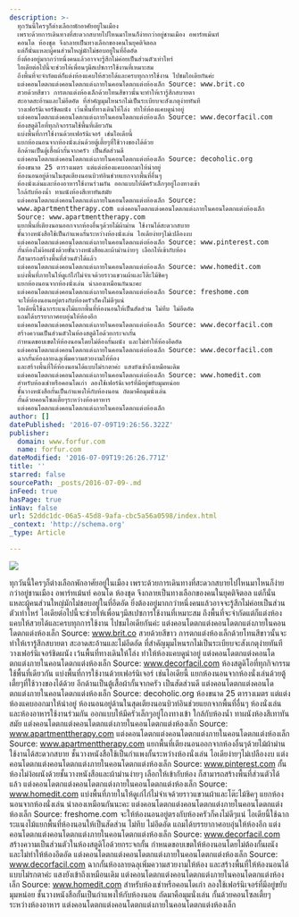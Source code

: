 ```yaml
---
description: >-
  ทุกวันนี้ใครๆก็ต่างเลือกพักอาศัยอยู่ในเมือง
  เพราะด้วยการเดินทางที่สะดวกสบายไปไหนมาไหนก็ง่ายกว่าอยู่ชานเมือง อพาร์ทเม้นท์
  คอนโด ห้องชุด จึงกลายเป็นทางเลือกของคนในยุคติจิตอล
  แต่ก็นั่นแหละผู้คนส่วนใหญ่มักไม่ชอบอยู่ในที่อึดอัด
  ยิ่งต้องอยู่มากกว่าหนึ่งคนแล้วอาจจะรู้สีกไม่ค่อยเป็นส่วนตัวเท่าไหร่
  ไอเดียต่อไปนี้จะช่วยให้เพื่อนๆมีสเปซการใช้งานที่เหมาะสม
  ถึงพื้นที่จะจำกัดแต่ก็แต่งห้องแคบให้สวยได้และครบทุกการใช้งาน ไปชมไอเดียกันค่ะ
  แต่งคอนโดตกแต่งคอนโดตกแต่งภายในคอนโดตกแต่งห้องเล็ก Source: www.brit.co
  สวยด้วยสีขาว การตกแต่งห้องเล็กด้วยโทนสีขาวนั้นจะทำให้เรารู้สึกสบายตา
  สะอาดสะอ้านและไม่อึดอัด ที่สำคัญมุมไหนรกไม่เป็นระเบียบจะสังเกตุง่ายทันที
  วางเฟอร์นิเจอร์ชิดผนัง เว้นพื้นที่ทางเดินให้โล่ง ทำให้ห้องแคบดูน่าอยู่
  แต่งคอนโดตกแต่งคอนโดตกแต่งภายในคอนโดตกแต่งห้องเล็ก Source: www.decorfacil.com
  ห้องสตูดิโอที่ทุกกิจกรรมใช้พื้นที่เดียวกัน
  แบ่งพื้นที่การใช้งานด้วยเฟอร์นิเจอร์ เช่นไอเดียนี้
  แยกห้องนอนจากห้องนั่งเล่นด้วยตู้เตี้ยๆที่ใช้วางของได้ด้วย
  อีกด้านเป็นตู้เสื้อผ้ากั้นจากครัว เป็นสัดส่วนดี
  แต่งคอนโดตกแต่งคอนโดตกแต่งภายในคอนโดตกแต่งห้องเล็ก Source: decoholic.org
  ห้องขนาด 25 ตารางเมตร แต่แต่งห้องแคบออกมาให้น่าอยู่
  ห้องนอนอยู่ด้านในสุดเตียงนอนบิวท์อินช่วยแยกจากพื้นที่อื่นๆ
  ห้องนั่งเล่นและห้องอาหารใช้งานร่วมกัน ออกแบบให้มีครัวเล็กๆอยู่โถงทางเข้า
  ใกล้กับห้องน้ำ ทาผนังห้องสีเทาทันสมัย
  แต่งคอนโดตกแต่งคอนโดตกแต่งภายในคอนโดตกแต่งห้องเล็ก Source:
  www.apartmenttherapy.com แต่งคอนโดตกแต่งคอนโดตกแต่งภายในคอนโดตกแต่งห้องเล็ก
  Source: www.apartmenttherapy.com
  แยกพื้นที่เตียงนอนออกจากห้องอื่นๆด้วยไม้ผ้าม่าน ใช้งานได้สะดวกสบาย
  ชั้นวางหนังสือใช้เป็นกำแพงกั้นระหว่างห้องนั่งเล่น ไอเดียง่ายๆไม่เปลืองงบ
  แต่งคอนโดตกแต่งคอนโดตกแต่งภายในคอนโดตกแต่งห้องเล็ก Source: www.pinterest.com
  กั้นห้องไม่ง้อผนังด้วยชั้นวางหนังสือและผ้าม่านง่ายๆ เลือกให้เข้ากับห้อง
  ก็สามารถสร้างพื้นที่ส่วนตัวได้แล้ว
  แต่งคอนโดตกแต่งคอนโดตกแต่งภายในคอนโดตกแต่งห้องเล็ก Source: www.homedit.com
  แบ่งพื้นที่ภายในให้ดูเก๋ไก๋ไม่จำเจด้วยราวแขวนผ้าและโต๊ะไม้ชิคๆ
  แยกห้องนอนจากห้องนั่งเล่น น่าลองเหมือนกันนะคะ
  แต่งคอนโดตกแต่งคอนโดตกแต่งภายในคอนโดตกแต่งห้องเล็ก Source: freshome.com
  จะให้ห้องนอนอยู่ตรงกับห้องครัวก็คงไม่ดีๆแน่
  ไอเดียนี้ใช้ฉากระแนงไม้แยกพื้นที่ห้องนอนให้เป็นสัดส่วน ไม่ทึบ ไม่อึดอัด
  แถมได้บรรยากาศอบอุ่นให้ห้องอีก
  แต่งคอนโดตกแต่งคอนโดตกแต่งภายในคอนโดตกแต่งห้องเล็ก Source: www.decorfacil.com
  สร้างความเป็นส่วนตัวในห้องสตูดิโอด้วยกระจกกั้น
  กำหนดขอบเขตให้ห้องนอนโดยไม่ต้องกั้นผนัง และไม่ทำให้ห้องอึดอัด
  แต่งคอนโดตกแต่งคอนโดตกแต่งภายในคอนโดตกแต่งห้องเล็ก Source: www.decorfacil.com
  ฉากกั้นห้องลายฉลุเพิ่มความสวยงามให้ห้อง
  และสร้างพื้นที่ให้ห้องนอนได้แบบไม่รกตาค่ะ แสงยังเข้าถึงเหมือนเดิม
  แต่งคอนโดตกแต่งคอนโดตกแต่งภายในคอนโดตกแต่งห้องเล็ก Source: www.homedit.com
  สำหรับห้องเช่าหรือคอนโดเก่า ลองใช้เฟอร์นิเจอร์ที่มีอยู่ขยับมุมหน่อย
  ชั้นวางหนังสือกั้นเป็นกำแพงให้กับห้องนอน ถัดมาคือมุมนั่งเล่น
  กั้นด้วยคอนโซลเตี้ยๆระหว่างห้องอาหาร
  แต่งคอนโดตกแต่งคอนโดตกแต่งภายในคอนโดตกแต่งห้องเล็ก
author: []
datePublished: '2016-07-09T19:26:56.322Z'
publisher:
  domain: www.forfur.com
  name: forfur.com
dateModified: '2016-07-09T19:26:26.771Z'
title: ''
starred: false
sourcePath: _posts/2016-07-09-.md
inFeed: true
hasPage: true
inNav: false
url: 52ddc1dc-06a5-45d8-9afa-cbc5a56a0598/index.html
_context: 'http://schema.org'
_type: Article

---
```

![](http://www.forfur.com/img/I52/l_5118_1441683192309125455.jpg)

ทุกวันนี้ใครๆก็ต่างเลือกพักอาศัยอยู่ในเมือง เพราะด้วยการเดินทางที่สะดวกสบายไปไหนมาไหนก็ง่ายกว่าอยู่ชานเมือง อพาร์ทเม้นท์ คอนโด ห้องชุด จึงกลายเป็นทางเลือกของคนในยุคติจิตอล แต่ก็นั่นแหละผู้คนส่วนใหญ่มักไม่ชอบอยู่ในที่อึดอัด ยิ่งต้องอยู่มากกว่าหนึ่งคนแล้วอาจจะรู้สีกไม่ค่อยเป็นส่วนตัวเท่าไหร่ ไอเดียต่อไปนี้จะช่วยให้เพื่อนๆมีสเปซการใช้งานที่เหมาะสม ถึงพื้นที่จะจำกัดแต่ก็แต่งห้องแคบให้สวยได้และครบทุกการใช้งาน ไปชมไอเดียกันค่ะ แต่งคอนโดตกแต่งคอนโดตกแต่งภายในคอนโดตกแต่งห้องเล็ก Source: www.brit.co สวยด้วยสีขาว การตกแต่งห้องเล็กด้วยโทนสีขาวนั้นจะทำให้เรารู้สึกสบายตา สะอาดสะอ้านและไม่อึดอัด ที่สำคัญมุมไหนรกไม่เป็นระเบียบจะสังเกตุง่ายทันที วางเฟอร์นิเจอร์ชิดผนัง เว้นพื้นที่ทางเดินให้โล่ง ทำให้ห้องแคบดูน่าอยู่ แต่งคอนโดตกแต่งคอนโดตกแต่งภายในคอนโดตกแต่งห้องเล็ก Source: www.decorfacil.com ห้องสตูดิโอที่ทุกกิจกรรมใช้พื้นที่เดียวกัน แบ่งพื้นที่การใช้งานด้วยเฟอร์นิเจอร์ เช่นไอเดียนี้ แยกห้องนอนจากห้องนั่งเล่นด้วยตู้เตี้ยๆที่ใช้วางของได้ด้วย อีกด้านเป็นตู้เสื้อผ้ากั้นจากครัว เป็นสัดส่วนดี แต่งคอนโดตกแต่งคอนโดตกแต่งภายในคอนโดตกแต่งห้องเล็ก Source: decoholic.org ห้องขนาด 25 ตารางเมตร แต่แต่งห้องแคบออกมาให้น่าอยู่ ห้องนอนอยู่ด้านในสุดเตียงนอนบิวท์อินช่วยแยกจากพื้นที่อื่นๆ ห้องนั่งเล่นและห้องอาหารใช้งานร่วมกัน ออกแบบให้มีครัวเล็กๆอยู่โถงทางเข้า ใกล้กับห้องน้ำ ทาผนังห้องสีเทาทันสมัย แต่งคอนโดตกแต่งคอนโดตกแต่งภายในคอนโดตกแต่งห้องเล็ก Source: www.apartmenttherapy.com แต่งคอนโดตกแต่งคอนโดตกแต่งภายในคอนโดตกแต่งห้องเล็ก Source: www.apartmenttherapy.com แยกพื้นที่เตียงนอนออกจากห้องอื่นๆด้วยไม้ผ้าม่าน ใช้งานได้สะดวกสบาย ชั้นวางหนังสือใช้เป็นกำแพงกั้นระหว่างห้องนั่งเล่น ไอเดียง่ายๆไม่เปลืองงบ แต่งคอนโดตกแต่งคอนโดตกแต่งภายในคอนโดตกแต่งห้องเล็ก Source: www.pinterest.com กั้นห้องไม่ง้อผนังด้วยชั้นวางหนังสือและผ้าม่านง่ายๆ เลือกให้เข้ากับห้อง ก็สามารถสร้างพื้นที่ส่วนตัวได้แล้ว แต่งคอนโดตกแต่งคอนโดตกแต่งภายในคอนโดตกแต่งห้องเล็ก Source: www.homedit.com แบ่งพื้นที่ภายในให้ดูเก๋ไก๋ไม่จำเจด้วยราวแขวนผ้าและโต๊ะไม้ชิคๆ แยกห้องนอนจากห้องนั่งเล่น น่าลองเหมือนกันนะคะ แต่งคอนโดตกแต่งคอนโดตกแต่งภายในคอนโดตกแต่งห้องเล็ก Source: freshome.com จะให้ห้องนอนอยู่ตรงกับห้องครัวก็คงไม่ดีๆแน่ ไอเดียนี้ใช้ฉากระแนงไม้แยกพื้นที่ห้องนอนให้เป็นสัดส่วน ไม่ทึบ ไม่อึดอัด แถมได้บรรยากาศอบอุ่นให้ห้องอีก แต่งคอนโดตกแต่งคอนโดตกแต่งภายในคอนโดตกแต่งห้องเล็ก Source: www.decorfacil.com สร้างความเป็นส่วนตัวในห้องสตูดิโอด้วยกระจกกั้น กำหนดขอบเขตให้ห้องนอนโดยไม่ต้องกั้นผนัง และไม่ทำให้ห้องอึดอัด แต่งคอนโดตกแต่งคอนโดตกแต่งภายในคอนโดตกแต่งห้องเล็ก Source: www.decorfacil.com ฉากกั้นห้องลายฉลุเพิ่มความสวยงามให้ห้อง และสร้างพื้นที่ให้ห้องนอนได้แบบไม่รกตาค่ะ แสงยังเข้าถึงเหมือนเดิม แต่งคอนโดตกแต่งคอนโดตกแต่งภายในคอนโดตกแต่งห้องเล็ก Source: www.homedit.com สำหรับห้องเช่าหรือคอนโดเก่า ลองใช้เฟอร์นิเจอร์ที่มีอยู่ขยับมุมหน่อย ชั้นวางหนังสือกั้นเป็นกำแพงให้กับห้องนอน ถัดมาคือมุมนั่งเล่น กั้นด้วยคอนโซลเตี้ยๆระหว่างห้องอาหาร แต่งคอนโดตกแต่งคอนโดตกแต่งภายในคอนโดตกแต่งห้องเล็ก